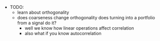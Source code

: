 - TODO:
    - learn about orthogonality
    - does coarseness change orthogonality does turning into a portfolio from a signal do it?
        - well we know how linear operations affect correlation
        - also what if you know autocorrelation 
